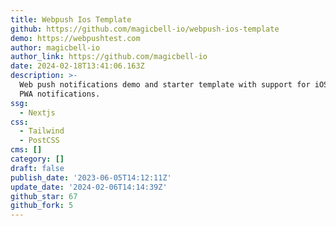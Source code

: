 ```yaml
---
title: Webpush Ios Template
github: https://github.com/magicbell-io/webpush-ios-template
demo: https://webpushtest.com
author: magicbell-io
author_link: https://github.com/magicbell-io
date: 2024-02-18T13:41:06.163Z
description: >-
  Web push notifications demo and starter template with support for iOS Safari
  PWA notifications.
ssg:
  - Nextjs
css:
  - Tailwind
  - PostCSS
cms: []
category: []
draft: false
publish_date: '2023-06-05T14:12:11Z'
update_date: '2024-02-06T14:14:39Z'
github_star: 67
github_fork: 5
---
```

